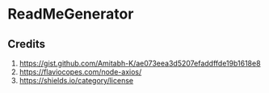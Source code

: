 # ReadMeGenerator



## Credits
1. https://gist.github.com/Amitabh-K/ae073eea3d5207efaddffde19b1618e8
2. https://flaviocopes.com/node-axios/
3. https://shields.io/category/license